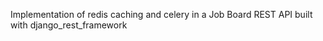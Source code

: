 Implementation of redis caching and celery in a Job Board REST API built with django_rest_framework
